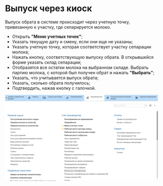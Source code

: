# Выпуск через киоск

Выпуск обрата в системе происходит через учетную точку, привязанную к
участку, где сепарируется молоко.

-   Открыть **"Меню учетных точек"**;
-   Указать текущую дату и смену, если они еще не указаны;
-   Указать учетную точку, которая соответствует участку сепарации
    молока;
-   Нажать кнопку, соответствующую выпуску обрата. В открывшейся форме
    указать склад сепарации;
-   Отобразятся все остатки молока на выбранном складе. Выбрать партию
    молока, с которой был получен обрат и нажать **"Выбрать"**;
-   Указать, что учитывается выпуск обрата; 
-   Указать, сколько обрата получилось;
-   Подтвердить, нажав кнопку с галочкой.

![](ByOperator.assets/1.gif)

